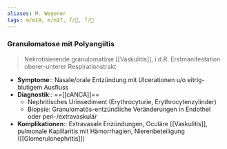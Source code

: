 ```yaml
---
aliases: M. Wegener
tags: m/m14, m/m17, f/🍺, f/💉
---
```

### Granulomatose mit Polyangiitis 
> Nekrotisierende granulomatöse [[Vaskulitis]], i.d.R. Erstmanifestation oberer-unterer Respirationstrakt
- **Symptome**:: Nasale/orale Entzündung mit Ulcerationen u/o eitrig-blutigem Ausfluss
- **Diagnostik**:: ==[[cANCA]]==
	- Nephritisches Urinsediment (Erythrocyturie, Erythrocytenzylinder)
	- Biopsie: Granulomatös-entzündliche Veränderungen in Endothel oder peri-/extravaskulär
- **Komplikationen**:: Extravasale Enzündungen, Oculäre [[Vaskulitis]], pulmonale Kapillaritis mit Hämorrhagien, Nierenbeteiligung ([[Glomerulonephritis]])
